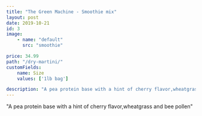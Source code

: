 ```yaml
---
title: "The Green Machine - Smoothie mix"
layout: post
date: 2019-10-21
id: 3
image:
    - name: "default"
      src: "smoothie"  

price: 34.99
path: "/dry-martini/"
customFields:
    name: Size  
    values: ['1lb bag']

description: "A pea protein base with a hint of cherry flavor,wheatgrass and bee pollen"
---
```


 "A pea protein base with a hint of cherry flavor,wheatgrass and bee pollen"
